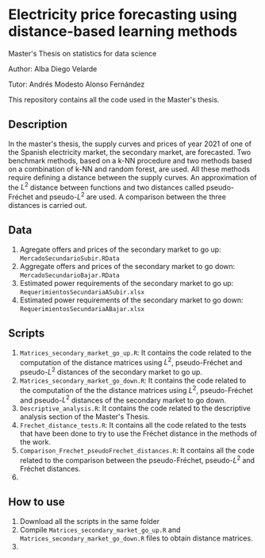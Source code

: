 # Electricity price forecasting using distance-based learning methods

Master's Thesis on statistics for data science

Author: Alba Diego Velarde

Tutor: Andrés Modesto Alonso Fernández

This repository contains all the code used in the Master's thesis.  

## Description 

In the master's thesis, the supply curves and prices of year 2021 of one of the Spanish electricity market, the secondary market, are forecasted. Two benchmark methods, based on a k-NN procedure and two methods based on a combination of k-NN and random forest, are used. All these methods require defining a distance between the supply curves. An approximation of the $L^2$ distance between functions and two distances called pseudo-Fréchet and pseudo-$L^2$ are used. A comparison between the three distances is carried out.

## Data

1.  Agregate offers and prices of the secondary market to go up: `MercadoSecundarioSubir.RData`
2.  Aggregate offers and prices of the secondary market to go down: `MercadoSecundarioBajar.RData`
3.  Estimated power requirements of the secondary market to go up: `RequerimientosSecundariaASubir.xlsx`
4.  Estimated power requirements of the secondary market to go down: `RequerimientosSecundariaABajar.xlsx`

## Scripts 

1. `Matrices_secondary_market_go_up.R`: It contains the code related to the computation of the distance matrices using $L^2$, pseudo-Fréchet and pseudo-$L^2$ distances of the secondary market to go up.
2. `Matrices_secondary_market_go_down.R`: It contains the code related to the computation of the the distance matrices using $L^2$, pseudo-Fréchet and pseudo-$L^2$ distances of the secondary market to go down.
3. `Descriptive_analysis.R`: It contains the code related to the descriptive analysis section of the Master's Thesis.
4. `Frechet_distance_tests.R`: It contains all the code related to the tests that have been done to try to use the Fréchet distance in the methods of the work.
5. `Comparison_Frechet_pseudoFrechet_distances.R`: It contains all the code related to the comparison between the pseudo-Fréchet, pseudo-$L^2$ and Fréchet distances.
6. 

## How to use

1. Download all the scripts in the same folder
2. Compile `Matrices_secondary_market_go_up.R` and `Matrices_secondary_market_go_down.R` files to obtain distance matrices.
3. 
